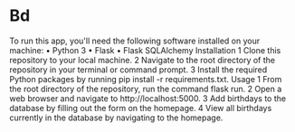 # Bd
To run this app, you'll need the following software installed on your machine:
 • Python 3
 • Flask
 • Flask SQLAlchemy
Installation
 1 Clone this repository to your local machine.
 2 Navigate to the root directory of the repository in your terminal or command prompt.
 3 Install the required Python packages by running pip install -r requirements.txt.
Usage
 1 From the root directory of the repository, run the command flask run.
 2 Open a web browser and navigate to http://localhost:5000.
 3 Add birthdays to the database by filling out the form on the homepage.
 4 View all birthdays currently in the database by navigating to the homepage.

